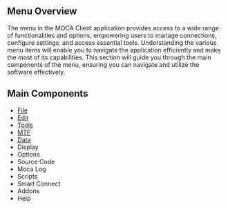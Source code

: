 ## Menu Overview

The menu in the MOCA Client application provides access to a wide range of functionalities and options, empowering users to manage connections, configure settings, and access essential tools. Understanding the various menu items will enable you to navigate the application efficiently and make the most of its capabilities. This section will guide you through the main components of the menu, ensuring you can navigate and utilize the software effectively.

## Main Components

- [File](./menu-overview/file.md)
- [Edit](./menu-overview/edit.md)
- [Tools](./menu-overview/tools.md)
- [MTF](./menu-overview/mtf.md)
- [Data](./menu-overview/data.md)
- Display
- Options
- Source Code
- Moca Log
- Scripts
- Smart Connect
- Addons
- Help
